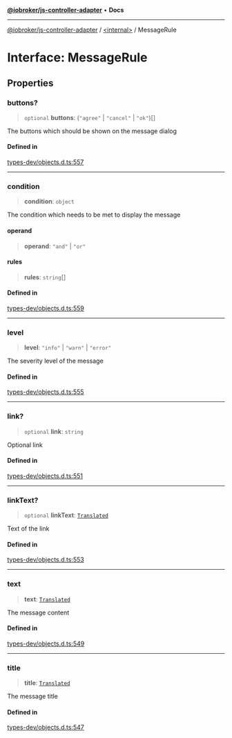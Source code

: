 [**@iobroker/js-controller-adapter**](../../README.md) • **Docs**

***

[@iobroker/js-controller-adapter](../../globals.md) / [\<internal\>](../README.md) / MessageRule

# Interface: MessageRule

## Properties

### buttons?

> `optional` **buttons**: (`"agree"` \| `"cancel"` \| `"ok"`)[]

The buttons which should be shown on the message dialog

#### Defined in

[types-dev/objects.d.ts:557](https://github.com/ioBroker/ioBroker.js-controller/blob/ec9b0b016d2d4f5ad1591c6bd149fd060033bed1/packages/types-dev/objects.d.ts#L557)

***

### condition

> **condition**: `object`

The condition which needs to be met to display the message

#### operand

> **operand**: `"and"` \| `"or"`

#### rules

> **rules**: `string`[]

#### Defined in

[types-dev/objects.d.ts:559](https://github.com/ioBroker/ioBroker.js-controller/blob/ec9b0b016d2d4f5ad1591c6bd149fd060033bed1/packages/types-dev/objects.d.ts#L559)

***

### level

> **level**: `"info"` \| `"warn"` \| `"error"`

The severity level of the message

#### Defined in

[types-dev/objects.d.ts:555](https://github.com/ioBroker/ioBroker.js-controller/blob/ec9b0b016d2d4f5ad1591c6bd149fd060033bed1/packages/types-dev/objects.d.ts#L555)

***

### link?

> `optional` **link**: `string`

Optional link

#### Defined in

[types-dev/objects.d.ts:551](https://github.com/ioBroker/ioBroker.js-controller/blob/ec9b0b016d2d4f5ad1591c6bd149fd060033bed1/packages/types-dev/objects.d.ts#L551)

***

### linkText?

> `optional` **linkText**: [`Translated`](../type-aliases/Translated.md)

Text of the link

#### Defined in

[types-dev/objects.d.ts:553](https://github.com/ioBroker/ioBroker.js-controller/blob/ec9b0b016d2d4f5ad1591c6bd149fd060033bed1/packages/types-dev/objects.d.ts#L553)

***

### text

> **text**: [`Translated`](../type-aliases/Translated.md)

The message content

#### Defined in

[types-dev/objects.d.ts:549](https://github.com/ioBroker/ioBroker.js-controller/blob/ec9b0b016d2d4f5ad1591c6bd149fd060033bed1/packages/types-dev/objects.d.ts#L549)

***

### title

> **title**: [`Translated`](../type-aliases/Translated.md)

The message title

#### Defined in

[types-dev/objects.d.ts:547](https://github.com/ioBroker/ioBroker.js-controller/blob/ec9b0b016d2d4f5ad1591c6bd149fd060033bed1/packages/types-dev/objects.d.ts#L547)
